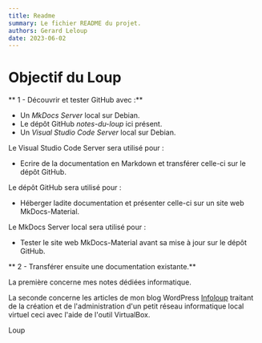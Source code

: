 ```yaml
---
title: Readme
summary: Le fichier README du projet.
authors: Gerard Leloup
date: 2023-06-02
---
```


# Objectif du Loup

** 1 - Découvrir et tester GitHub avec :**

- Un *MkDocs Server* local sur Debian.  
- Le dépôt GitHub *notes-du-loup* ici présent.  
- Un *Visual Studio Code Server* local sur Debian.

Le Visual Studio Code Server sera utilisé pour :  
- Ecrire de la documentation en Markdown et transférer celle-ci sur le dépôt GitHub.

Le dépôt GitHub sera utilisé pour :  
- Héberger ladite documentation et présenter celle-ci sur un site web MkDocs-Material.

Le MkDocs Server local sera utilisé pour :  
- Tester le site web MkDocs-Material avant sa mise à jour sur le dépôt GitHub.

** 2 - Transférer ensuite une documentation existante.**

La première concerne mes notes dédiées informatique.

La seconde concerne les articles de mon blog WordPress [Infoloup](infoloup.no-ip.org) traitant de la création et de l'administration d'un petit réseau informatique local virtuel ceci avec l'aide de l'outil VirtualBox.

Loup
